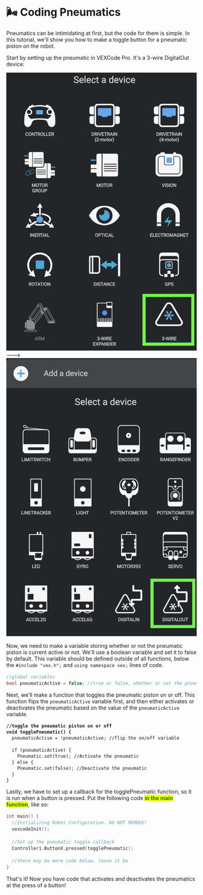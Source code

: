 # 🌬️ Coding Pneumatics

Pneumatics can be intimidating at first, but the code for them is simple. In this tutorial, we'll show you how to make a toggle button for a pneumatic piston on the robot.

Start by setting up the pneumatic in VEXCode Pro. It's a 3-wire DigitalOut device:

![](<../../.gitbook/assets/Screenshot 2023-09-20 at 4.53.52 PM.png>)--->![](<../../.gitbook/assets/Screenshot 2023-09-20 at 4.53.18 PM (1).png>)

Now, we need to make a variable storing whether or not the pneumatic piston is current active or not. We'll use a boolean variable and set it to false by default. This variable should be defined outside of all functions, below the `#include "vex.h";` and `using namespace vex;` lines of code.

```cpp
//global variables
bool pneumaticActive = false; //true or false, whether or not the pnuematic is active
```

Next, we'll make a function that toggles the pneumatic piston on or off. This function flips the `pneumaticActive` variable first, and then either activates or deactivates the pneumatic based on the value of the `pneumaticActive` variable.

<pre class="language-cpp"><code class="lang-cpp"><strong>//toggle the pneumatic piston on or off
</strong><strong>void togglePneumatic() {
</strong>  pneumaticActive = !pneumaticActive; //flip the on/off variable
  
  if (pneumaticActive) {
    Pneumatic.set(true); //Activate the pneumatic
  } else {
    Pneumatic.set(false); //Deactivate the pneumatic
  }
}
</code></pre>

Lastly, we have to set up a callback for the togglePneumatic function, so it is run when a button is pressed. Put the following code <mark style="color:green;">**in the main function**</mark>, like so:

```cpp
int main() {
  //Initializing Robot Configuration. DO NOT REMOVE!
  vexcodeInit();
  
  //Set up the pneumatic toggle callback
  Controller1.ButtonX.pressed(togglePneumatic); 

  //there may be more code below, leave it be
}
```

That's it! Now you have code that activates and deactivates the pneumatics at the press of a button!
